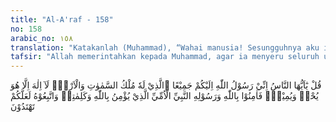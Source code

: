 ```yaml
---
title: "Al-A'raf - 158"
no: 158
arabic_no: ١٥٨
translation: "Katakanlah (Muhammad), “Wahai manusia! Sesungguhnya aku ini utusan Allah bagi kamu semua, Yang memiliki kerajaan langit dan bumi; tidak ada tuhan (yang berhak disembah) selain Dia, Yang menghidupkan dan mematikan, maka berimanlah kamu kepada Allah dan Rasul-Nya, (yaitu) Nabi yang ummi yang beriman kepada Allah dan kepada kalimat-kalimat-Nya (kitab-kitab-Nya). Ikutilah dia, agar kamu mendapat petunjuk.”          "
tafsir: "Allah memerintahkan kepada Muhammad, agar ia menyeru seluruh umat manusia mengikuti agama yang dibawanya, di mana saja mereka berada, dan bangsa apa pun dia, agar dia menerangkan bahwa dia adalah Rasul Allah yang diutus kepada mereka semua. Keumuman risalah Muhammad saw dinyatakan lagi oleh firman Allah:\n\nDan Kami tidak mengutus engkau (Muhammad), melainkan kepada semua umat manusia sebagai pembawa berita gembira dan sebagai pemberi peringatan... (Saba/34: 28)\n\nDan firman Allah juga:\n\n...Al-Quran ini diwahyukan kepadaku agar dengannya itu aku memberi peringatan kepadamu dan kepada orang yang sampai (Al-Quran kepadanya)... (al-Anam/6: 19)\n\nDemikian pula hadis Nabi yang menerangkan keumuman risalahnya sebagai berikut:\n\n\"Telah diberikan kepadaku lima hal, yang belum pernah diberikan kepada seorang Nabi pun sebelumku. Aku ditolong dengan memasukkan rasa takut kepada musuhku dalam jarak perjalanan sebulan, dan dijadikan bagiku bumi sebagai masjid (tempat salat) dan alat bersuci. Maka siapa saja dari umatku yang telah datang padanya waktu salat maka hendaklah ia salat (dimana pun ia berada), dan dihalalkan bagiku harta rampasan yang tidak dihalalkan kepada orang sebelumku, diberikan kepadaku syafaat, dan Nabi lain diutus kepada kaumnya saja, sedangkan aku diutus kepada semua umat manusia\". (Riwayat al-Bukhari dan Muslim)\n\nAllah menerangkan keesaan-Nya, yaitu tidak ada tuhan selain Dia, hanyalah Dia yang berhak disembah, karena Dialah yang mengurus langit dan bumi, mengatur alam seluruhnya. Dia menghidupkan segala yang hidup dan mematikan segala yang mati. Dalam ayat ini diterangkan bahwa ada tiga kekuasaan Tuhan yang utama: yaitu pemilik yang ada di langit dan bumi, satu-satunya Tuhan yang dapat disembah, Tuhan yang menghidupkan dan mematikan.\n\nKemudian Allah memerintahkan seluruh manusia agar beriman kepada Allah dan beriman kepada Nabi yang ummi, beriman kepada wahyunya yaitu kitab-kitab terdahulu dan memerintahkan manusia agar mengikuti nabi tersebut.\n\nRasul yang ummi itu memurnikan pengabdian kepada Allah, beriman kepada kitab-kitab yang telah diturunkan kepada para Nabi yang terdahulu. Setelah perintah beriman, Allah mengiringi dengan perintah agar manusia melaksanakan semua syariat yang dibawa Nabi Muhammad saw."
---
```


قُلْ يٰٓاَيُّهَا النَّاسُ اِنِّيْ رَسُوْلُ اللّٰهِ اِلَيْكُمْ جَمِيْعًا ۨالَّذِيْ لَهٗ مُلْكُ السَّمٰوٰتِ وَالْاَرْضِۚ  لَآ اِلٰهَ اِلَّا هُوَ يُحْيٖ وَيُمِيْتُۖ فَاٰمِنُوْا بِاللّٰهِ وَرَسُوْلِهِ النَّبِيِّ الْاُمِّيِّ الَّذِيْ يُؤْمِنُ بِاللّٰهِ وَكَلِمٰتِهٖ وَاتَّبِعُوْهُ لَعَلَّكُمْ تَهْتَدُوْنَ
